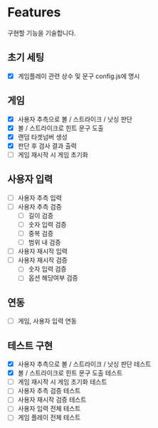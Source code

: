 # Features

구현할 기능을 기술합니다.

## 초기 세팅

- [x] 게임플레이 관련 상수 및 문구 config.js에 명시

## 게임

- [x] 사용자 추측으로 볼 / 스트라이크 / 낫싱 판단
- [x] 볼 / 스트라이크로 힌트 문구 도출
- [x] 랜덤 타겟넘버 생성
- [x] 판단 후 검사 결과 출력
- [ ] 게임 재시작 시 게임 초기화

## 사용자 입력

- [ ] 사용자 추측 입력
- [ ] 사용자 추측 검증
  - [ ] 길이 검증
  - [ ] 숫자 입력 검증
  - [ ] 중복 검증
  - [ ] 범위 내 검증
- [ ] 사용자 재시작 입력
- [ ] 사용자 재시작 검증
  - [ ] 숫자 입력 검증
  - [ ] 옵션 해당여부 검증

## 연동

- [ ] 게임, 사용자 입력 연동

## 테스트 구현

- [x] 사용자 추측으로 볼 / 스트라이크 / 낫싱 판단 테스트
- [x] 볼 / 스트라이크로 힌트 문구 도출 테스트
- [ ] 게임 재시작 시 게임 초기화 테스트
- [ ] 사용자 추측 검증 테스트
- [ ] 사용자 재시작 검증 테스트
- [ ] 사용자 입력 전체 테스트
- [ ] 게임 플레이 전체 테스트
